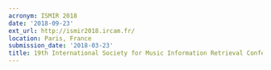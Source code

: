 ```yaml
---
acronym: ISMIR 2018
date: '2018-09-23'
ext_url: http://ismir2018.ircam.fr/
location: Paris, France
submission_date: '2018-03-23'
title: 19th International Society for Music Information Retrieval Conference
---
```

